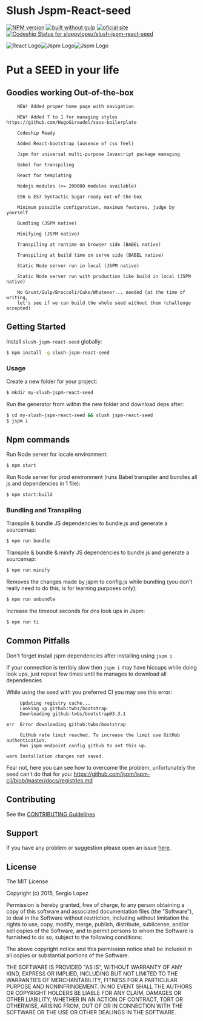 # Slush Jspm-React-seed 

[![NPM version](https://badge-me.herokuapp.com/api/npm/slush-jspm-react-seed.png)](http://badges.enytc.com/for/npm/slush-jspm-react-seed)
[![built without gulp](https://img.shields.io/badge/build%20without-gulp-brightgreen.svg)](http://jspm.com)
[![oficial site](https://img.shields.io/badge/sloppy-lopez-pink.svg)](http://sloppylopez.com)
[![Codeship Status for sloppylopez/slush-jspm-react-seed](https://codeship.com/projects/64f5f2f0-7dab-0133-7e41-6a5cc34fb59d/status?branch=master)](https://codeship.com/projects/120218)

![React Logo](https://facebook.github.io/react/favicon.ico)![Jspm Logo](http://andrewhfarmer.com/img/2015-11-12-package-managers/jspm.png)![Jspm Logo](https://www.gravatar.com/avatar/1f69fbc8337dc301bb0479eef85376df?s=48&d=identicon)

>
 
# Put a SEED in your life

## Goodies working Out-of-the-box
        NEW! Added proper home page with navigation
        
        NEW! Added 7 to 1 for managing styles https://github.com/HugoGiraudel/sass-boilerplate
        
        Codeship Ready
        
        Added React-bootstrap (ausence of css feel)
        
        Jspm for universal multi-purpose Javascript package managing

        Babel for transpiling

        React for templating

        Nodejs modules (>= 200000 modules available)

        ES6 & ES7 Syntactic Sugar ready out-of-the-box

        Minimum possible configuration, maximum features, judge by yourself

        Bundling (JSPM native)

        Minifying (JSPM native)

        Transpiling at runtime on browser side (BABEL native)

        Transpiling at build time on serve side (BABEL native)

        Static Node server run in local (JSPM native)

        Static Node server run with production like build in local (JSPM native)

        No Grunt/Gulp/Broccoli/Cake/Whatever... needed (at the time of writing, 
        let's see if we can build the whole seed without them (challenge accepted)

## Getting Started

Install `slush-jspm-react-seed` globally:

```bash
$ npm install -g slush-jspm-react-seed
```

### Usage

Create a new folder for your project:

```bash
$ mkdir my-slush-jspm-react-seed
```

Run the generator from within the new folder and download deps after:

```bash
$ cd my-slush-jspm-react-seed && slush jspm-react-seed
$ jspm i
```

## Npm commands

Run Node server for locale environment:

```bash
$ npm start
```

Run Node server for prod environment (runs Babel transpiler and bundles all js and dependencies in 1 file):

```bash
$ npm start:build
```

### Bundling and Transpiling

Transpile & bundle JS dependencies to bundle.js and generate a sourcemap:

```bash
$ npm run bundle
```

Transpile & bundle & minify JS dependencies to bundle.js and generate a sourcemap:

```bash
$ npm run minify
```

Removes the changes made by jspm to config.js while bundling 
(you don't really need to do this, is for learning purposes only):

```bash
$ npm run unbundle
```
Increase the timeout seconds for dns look ups in Jspm:

```bash
$ npm run ti
```

## Common Pitfalls

Don't forget install jspm dependencies after installing using ```jspm i```

If your connection is terribly slow then ```jspm i``` may have hiccups while 
doing look ups, just repeat few times until he manages to download all dependencies

While using the seed with you preferred CI you may see this error:
```
     Updating registry cache...
     Looking up github:twbs/bootstrap
     Downloading github:twbs/bootstrap@3.3.1

err  Error downloading github:twbs/bootstrap

     GitHub rate limit reached. To increase the limit use GitHub authentication.
     Run jspm endpoint config github to set this up.

warn Installation changes not saved.
``` 
Fear not, here you can see how to overcome the problem, unfortunately the seed can't do that for you:
https://github.com/jspm/jspm-cli/blob/master/docs/registries.md

## Contributing

See the [CONTRIBUTING Guidelines](https://github.com/sloppylopez/slush-jspm-react-seed/blob/master/CONTRIBUTING.md)

## Support
If you have any problem or suggestion please open an issue [here](https://github.com/sloppylopez/slush-jspm-react-seed/issues).

## License 

The MIT License

Copyright (c) 2015, Sergio Lopez

Permission is hereby granted, free of charge, to any person
obtaining a copy of this software and associated documentation
files (the "Software"), to deal in the Software without
restriction, including without limitation the rights to use,
copy, modify, merge, publish, distribute, sublicense, and/or sell
copies of the Software, and to permit persons to whom the
Software is furnished to do so, subject to the following
conditions:

The above copyright notice and this permission notice shall be
included in all copies or substantial portions of the Software.

THE SOFTWARE IS PROVIDED "AS IS", WITHOUT WARRANTY OF ANY KIND,
EXPRESS OR IMPLIED, INCLUDING BUT NOT LIMITED TO THE WARRANTIES
OF MERCHANTABILITY, FITNESS FOR A PARTICULAR PURPOSE AND
NONINFRINGEMENT. IN NO EVENT SHALL THE AUTHORS OR COPYRIGHT
HOLDERS BE LIABLE FOR ANY CLAIM, DAMAGES OR OTHER LIABILITY,
WHETHER IN AN ACTION OF CONTRACT, TORT OR OTHERWISE, ARISING
FROM, OUT OF OR IN CONNECTION WITH THE SOFTWARE OR THE USE OR
OTHER DEALINGS IN THE SOFTWARE.

